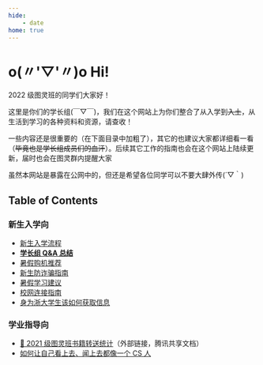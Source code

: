```yaml
---
hide:
    - date
home: true
---
```


# o(〃'▽'〃)o Hi!

2022 级图灵班的同学们大家好！

这里是你们的学长组(￣▽￣)，我们在这个网站上为你们整合了从入学到<del>入土</del>，从生活到学习的各种资料和资源，请查收！

一些内容还是很重要的（在下面目录中加粗了），其它的也建议大家都详细看一看（~~毕竟也是学长组成员们的血汗~~）。后续其它工作的指南也会在这个网站上陆续更新，届时也会在图灵群内提醒大家

虽然本网站是暴露在公网中的，但还是希望各位同学可以不要大肆外传(´▽｀)

## Table of Contents
### 新生入学向

- [新生入学流程](checkin)
- [**学长组 Q&A 总结**](qa)
- [暑假购机推荐](machine)
- [新生防诈骗指南](anti_fraud)
- [暑假学习建议](summer_study)
- [校网连接指南](rvpn)
- [身为浙大学生该如何获取信息](getinfo)

### 学业指导向
- [🔗 2021 级图灵班书籍转送统计](https://docs.qq.com/sheet/DT1NMbEJqWmpZbldt)（外部链接，腾讯共享文档）
- [如何让自己看上去、闻上去都像一个 CS 人](cser)
<!-- - [通识课程经验（**WIP**）](general)
- [回忆卷汇总（**WIP**）](old_exam) -->
